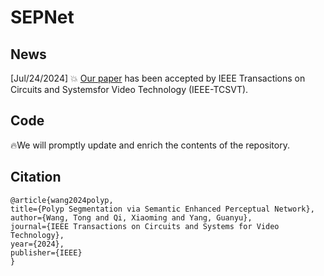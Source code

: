 # SEPNet

## News
[Jul/24/2024] 💥 [Our paper](https://ieeexplore.ieee.org/document/10608167) has been accepted by IEEE Transactions on Circuits and Systemsfor Video Technology (IEEE-TCSVT).

## Code
🔥We will promptly update and enrich the contents of the repository.

## Citation

```
@article{wang2024polyp,
title={Polyp Segmentation via Semantic Enhanced Perceptual Network},
author={Wang, Tong and Qi, Xiaoming and Yang, Guanyu},
journal={IEEE Transactions on Circuits and Systems for Video Technology},
year={2024},
publisher={IEEE}
}
```
